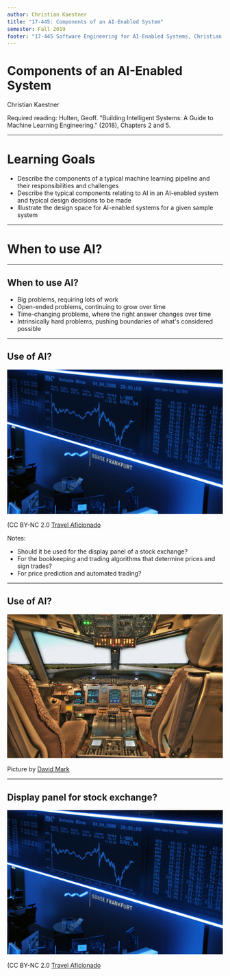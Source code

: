 ```yaml
---
author: Christian Kaestner
title: "17-445: Components of an AI-Enabled System"
semester: Fall 2019
footer: "17-445 Software Engineering for AI-Enabled Systems, Christian Kaestner"
---  
```


# Components of an AI-Enabled System

Christian Kaestner

<!-- references -->

Required reading: Hulten, Geoff. "Building Intelligent Systems: A Guide to Machine Learning Engineering." (2018), Chapters 2 and 5.

---

# Learning Goals

* Describe the components of a typical machine learning pipeline and their responsibilities and challenges
* Describe the typical components relating to AI in an AI-enabled system and typical design decisions to be made
* Illustrate the design space for AI-enabled systems for a given sample system

---
# When to use AI?
----
## When to use AI?

* Big problems, requiring lots of work
* Open-ended problems, continuing to grow over time
* Time-changing problems, where the right answer changes over time
* Intrinsically hard problems, pushing boundaries of what's considered possible

----

## Use of AI?

![stock exchange](stockexchange.jpg)
<!-- .element: class="stretch" -->

(CC BY-NC 2.0 [Travel Aficionado](https://www.flickr.com/photos/travel_aficionado/2396814840)

Notes: 
* Should it be used for the display panel of a stock exchange?
* For the bookkeeping and trading algorithms that determine prices and sign trades?
* For price prediction and automated trading?


----

## Use of AI?

![stock exchange](plane.jpg)
<!-- .element: class="stretch" -->

Picture by [David Mark](https://pixabay.com/users/12019-12019/?utm_source=link-attribution&amp;utm_medium=referral&amp;utm_campaign=image&amp;utm_content=100624)

---

## Display panel for stock exchange?

![stock exchange](stockexchange.jpg)
<!-- .element: class="stretch" -->

(CC BY-NC 2.0 [Travel Aficionado](https://www.flickr.com/photos/travel_aficionado/2396814840)